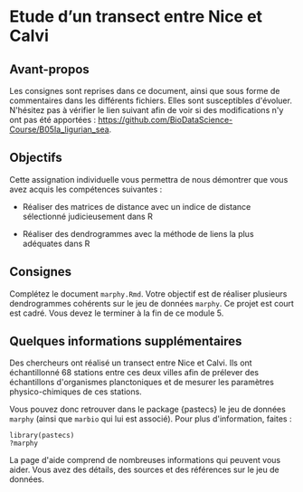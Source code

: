 # Etude d’un transect entre Nice et Calvi

## Avant-propos

Les consignes sont reprises dans ce document, ainsi que sous forme de commentaires dans les différents fichiers. Elles sont susceptibles d'évoluer. N'hésitez pas à vérifier le lien suivant afin de voir si des modifications n'y ont pas été apportées : <https://github.com/BioDataScience-Course/B05Ia_ligurian_sea>.

## Objectifs

Cette assignation individuelle vous permettra de nous démontrer que vous avez acquis les compétences suivantes :

- Réaliser des matrices de distance avec un indice de distance sélectionné judicieusement dans R

- Réaliser des dendrogrammes avec la méthode de liens la plus adéquates dans R

## Consignes

Complétez le document `marphy.Rmd`. Votre objectif est de réaliser plusieurs dendrogrammes cohérents sur le jeu de données `marphy`. Ce projet est court est cadré. Vous devez le terminer à la fin de ce module 5.

## Quelques informations supplémentaires

Des chercheurs ont réalisé un transect entre Nice et Calvi. Ils ont échantillonné 68 stations entre ces deux villes afin de prélever des échantillons d'organismes planctoniques et de mesurer les paramètres physico-chimiques de ces stations.

Vous pouvez donc retrouver dans le package {pastecs} le jeu de données `marphy` (ainsi que `marbio` qui lui est associé). Pour plus d'information, faites :

```
library(pastecs)
?marphy
```

La page d'aide comprend de nombreuses informations qui peuvent vous aider. Vous avez des détails, des sources et des références sur le jeu de données.
